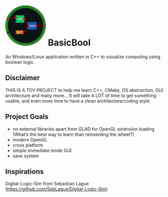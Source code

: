 # ![Alt text](Logo128.png?raw=true "Title") BasicBool

An Windows/Linux application written in C++ to visualize computing using boolean logic.

## Disclaimer

THIS IS A TOY PROJECT to help me learn C++, CMake, OS abstraction, GUI architecture and many more...
It will take A LOT of time to get something usable, and even more time to have a clean architecture/coding style.

## Project Goals

- no external libraries apart from GLAD for OpenGL extension loading (What’s the best way to learn than reinventing the wheel?)
- modern OpenGL
- cross platform
- simple immediate mode GUI
- save system

## Inspirations

Digital-Logic-Sim from Sebastian Lague (https://github.com/SebLague/Digital-Logic-Sim)
